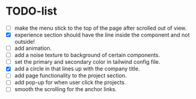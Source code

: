 # TODO-list

- [ ] make the menu stick to the top of the page after scrolled out of view.
- [x] experience section should have the line inside the component and not outside!
- [ ] add animation.
- [ ] add a noise texture to background of certain components.
- [ ] set the primary and secondary color in tailwind config file.
- [x] add a circle in that lines up with the company title.
- [ ] add page functionality to the project section.
- [ ] add pop-up for when user click the projects.
- [ ] smooth the scrolling for the anchor links.

